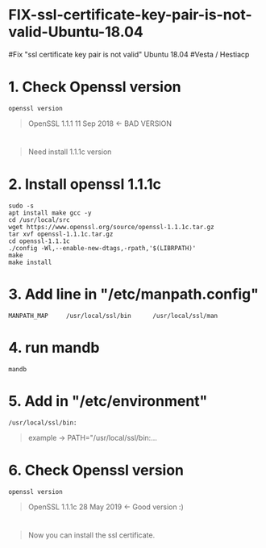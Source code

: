 # FIX-ssl-certificate-key-pair-is-not-valid-Ubuntu-18.04

#Fix "ssl certificate key pair is not valid"  Ubuntu 18.04 
#Vesta / Hestiacp

# 1. Check Openssl version ###

```
openssl version
```

> OpenSSL 1.1.1 11 Sep 2018   <- BAD VERSION
#
> Need install 1.1.1c  version

# 2. Install openssl 1.1.1c
```
sudo -s
apt install make gcc -y
cd /usr/local/src
wget https://www.openssl.org/source/openssl-1.1.1c.tar.gz
tar xvf openssl-1.1.1c.tar.gz
cd openssl-1.1.1c
./config -Wl,--enable-new-dtags,-rpath,'$(LIBRPATH)'
make
make install
```
# 3. Add line in "/etc/manpath.config"
`MANPATH_MAP     /usr/local/ssl/bin      /usr/local/ssl/man`

# 4. run mandb
```
mandb
```
# 5. Add in "/etc/environment"  
`/usr/local/ssl/bin:`

> example -> PATH="/usr/local/ssl/bin:...

# 6. Check Openssl version
```
openssl version 
```
> OpenSSL 1.1.1c  28 May 2019  <- Good version :)
#
>  Now you can install the ssl certificate.
